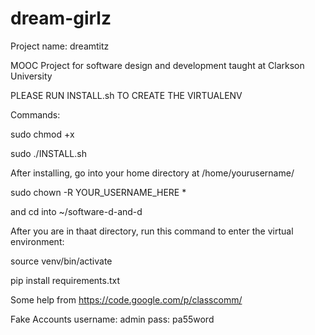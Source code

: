 dream-girlz
===========

Project name: dreamtitz

MOOC Project for software design and development taught at Clarkson University

PLEASE RUN INSTALL.sh TO CREATE THE VIRTUALENV

Commands:

sudo chmod +x

sudo ./INSTALL.sh


After installing, go into your home directory at /home/yourusername/

sudo chown -R YOUR_USERNAME_HERE *

and cd into ~/software-d-and-d

After you are in thaat directory, run this command to enter the virtual environment:

source venv/bin/activate


pip install requirements.txt

Some help from https://code.google.com/p/classcomm/

Fake Accounts
username: admin
pass: pa55word
